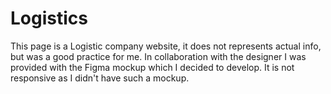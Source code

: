 # Logistics

This page is a Logistic company website, it does not represents actual info, but was a good practice for me. In collaboration with the designer I was provided with the Figma mockup which I decided to develop. It is not responsive as I didn't have such a mockup.
